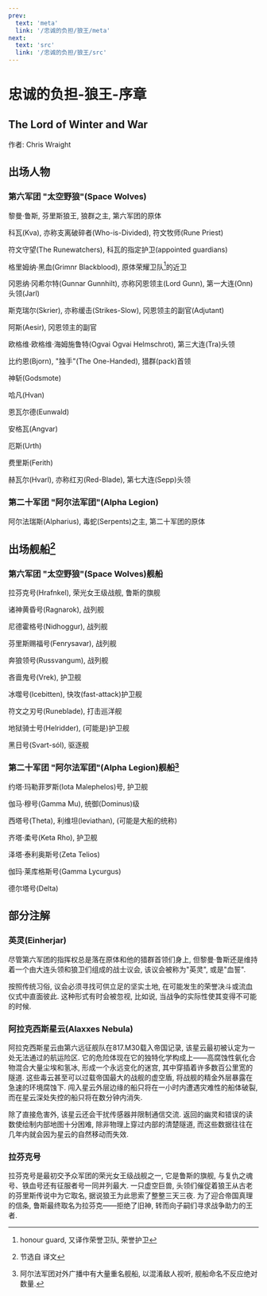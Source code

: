 ```yaml
---
prev:
  text: 'meta'
  link: '/忠诚的负担/狼王/meta'
next:
  text: 'src'
  link: '/忠诚的负担/狼王/src'
---
```


# 忠诚的负担-狼王-序章

## The Lord of Winter and War

作者: Chris Wraight

## 出场人物

### 第六军团 "太空野狼"(Space Wolves)

黎曼·鲁斯, 芬里斯狼王, 狼群之主, 第六军团的原体

科瓦(Kva), 亦称支离破碎者(Who-is-Divided), 符文牧师(Rune Priest)

符文守望(The Runewatchers), 科瓦的指定护卫(appointed guardians)

格里姆纳·黑血(Grimnr Blackblood), 原体荣耀卫队[^忠诚的负担-狼王-序章-1]的近卫

[^忠诚的负担-狼王-序章-1]: honour guard, 又译作荣誉卫队, 荣誉护卫

冈恩纳·冈希尔特(Gunnar Gunnhilt), 亦称冈恩领主(Lord Gunn), 第一大连(Onn)头领(Jarl)

斯克瑞尔(Skrier), 亦称缓击(Strikes-Slow), 冈恩领主的副官(Adjutant)

阿斯(Aesir), 冈恩领主的副官

欧格维·欧格维·海姆施鲁特(Ogvai Ogvai Helmschrot), 第三大连(Tra)头领

比约恩(Bjorn), "独手"(The One-Handed), 猎群(pack)首领

神斩(Godsmote)

哈凡(Hvan)

恩瓦尔德(Eunwald)

安格瓦(Angvar)

厄斯(Urth)

费里斯(Ferith)

赫瓦尔(Hvarl), 亦称红刃(Red-Blade), 第七大连(Sepp)头领

### 第二十军团 "阿尔法军团"(Alpha Legion)

阿尔法瑞斯(Alpharius), 毒蛇(Serpents)之主, 第二十军团的原体

## 出场舰船[^忠诚的负担-狼王-序章-2]

[^忠诚的负担-狼王-序章-2]: 节选自 译文

### 第六军团 "太空野狼"(Space Wolves)舰船

拉芬克号(Hrafnkel), 荣光女王级战舰, 鲁斯的旗舰

诸神黄昏号(Ragnarok), 战列舰

尼德霍格号(Nidhoggur), 战列舰

芬里斯赐福号(Fenrysavar), 战列舰

奔狼领号(Russvangum), 战列舰

吝啬鬼号(Vrek), 护卫舰

冰噬号(Icebitten), 快攻(fast-attack)护卫舰

符文之刃号(Runeblade), 打击巡洋舰

地狱骑士号(Helridder), (可能是)护卫舰

黑日号(Svart-sól), 驱逐舰

### 第二十军团 "阿尔法军团"(Alpha Legion)舰船[^忠诚的负担-狼王-序章-3]

约塔·玛勒菲罗斯(Iota Malephelos)号, 护卫舰

伽马·穆号(Gamma Mu), 统御(Dominus)级

西塔号(Theta), 利维坦(leviathan), (可能是大船的统称)

齐塔·柔号(Keta Rho), 护卫舰

泽塔·泰利奥斯号(Zeta Telios)

伽玛·莱库格斯号(Gamma Lycurgus)

德尔塔号(Delta)

[^忠诚的负担-狼王-序章-3]: 阿尔法军团对外广播中有大量重名舰船, 以混淆敌人视听, 舰船命名不反应绝对数量.

## 部分注解

### 英灵(Einherjar)

尽管第六军团的指挥权总是落在原体和他的猎群首领们身上, 但黎曼·鲁斯还是维持着一个由大连头领和狼卫们组成的战士议会, 该议会被称为"英灵", 或是"血誓".

按照传统习俗, 议会必须寻找可供立足的坚实土地, 在可能发生的荣誉决斗或流血仪式中直面彼此. 这种形式有时会被忽视, 比如说, 当战争的实际性使其变得不可能的时候.

### 阿拉克西斯星云(Alaxxes Nebula)

阿拉克西斯星云由第六远征舰队在817.M30载入帝国记录, 该星云最初被认定为一处无法通过的航运险区. 它的危险体现在它的独特化学构成上——高腐蚀性氨化合物混合大量尘埃和氢冰, 形成一个永远变化的迷宫, 其中穿插着许多数百公里宽的隧道. 这些毒云甚至可以过载帝国最大的战舰的虚空盾, 将战舰的精金外层暴露在急速的环境腐蚀下. 闯入星云外层边缘的船只将在一小时内遭遇灾难性的船体破裂, 而在星云深处失控的船只将在数分钟内消失.

除了直接危害外, 该星云还会干扰传感器并限制通信交流. 返回的幽灵和错误的读数使绘制内部地图十分困难, 除非物理上穿过内部的清楚隧道, 而这些数据往往在几年内就会因为星云的自然移动而失效.

### 拉芬克号

拉芬克号是最初交予众军团的荣光女王级战舰之一, 它是鲁斯的旗舰, 与复仇之魂号、铁血号还有征服者号一同并列最大. 一只虚空巨兽, 头领们催促着狼王从古老的芬里斯传说中为它取名, 据说狼王为此思索了整整三天三夜. 为了迎合帝国真理的信条, 鲁斯最终取名为拉芬克——拒绝了旧神, 转而向子嗣们寻求战争助力的王者.
